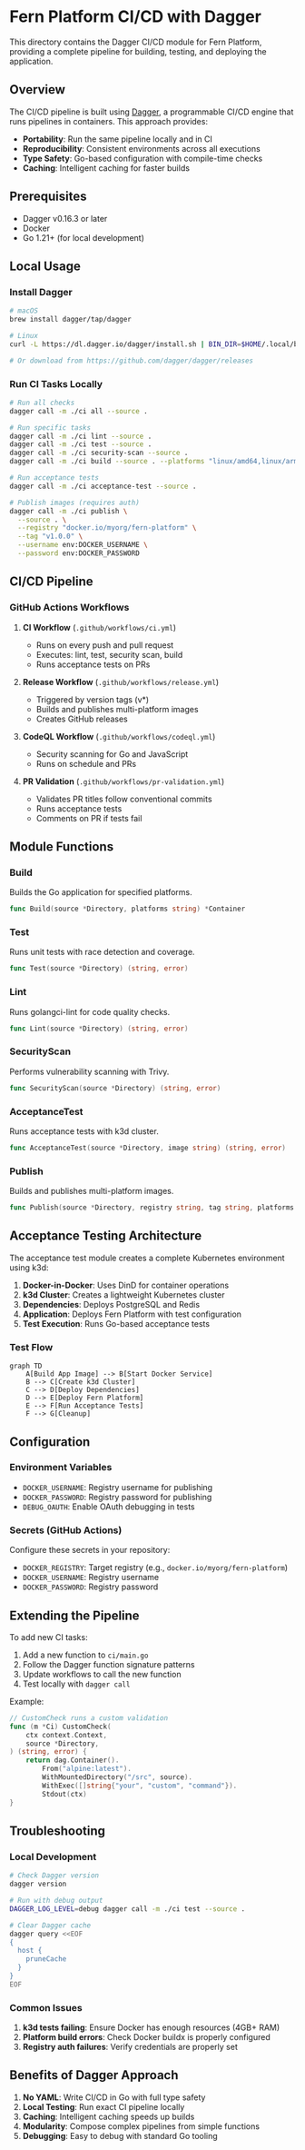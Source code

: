# Fern Platform CI/CD with Dagger

This directory contains the Dagger CI/CD module for Fern Platform, providing a complete pipeline for building, testing, and deploying the application.

## Overview

The CI/CD pipeline is built using [Dagger](https://dagger.io/), a programmable CI/CD engine that runs pipelines in containers. This approach provides:

- **Portability**: Run the same pipeline locally and in CI
- **Reproducibility**: Consistent environments across all executions
- **Type Safety**: Go-based configuration with compile-time checks
- **Caching**: Intelligent caching for faster builds

## Prerequisites

- Dagger v0.16.3 or later
- Docker
- Go 1.21+ (for local development)

## Local Usage

### Install Dagger

```bash
# macOS
brew install dagger/tap/dagger

# Linux
curl -L https://dl.dagger.io/dagger/install.sh | BIN_DIR=$HOME/.local/bin sh

# Or download from https://github.com/dagger/dagger/releases
```

### Run CI Tasks Locally

```bash
# Run all checks
dagger call -m ./ci all --source .

# Run specific tasks
dagger call -m ./ci lint --source .
dagger call -m ./ci test --source .
dagger call -m ./ci security-scan --source .
dagger call -m ./ci build --source . --platforms "linux/amd64,linux/arm64"

# Run acceptance tests
dagger call -m ./ci acceptance-test --source .

# Publish images (requires auth)
dagger call -m ./ci publish \
  --source . \
  --registry "docker.io/myorg/fern-platform" \
  --tag "v1.0.0" \
  --username env:DOCKER_USERNAME \
  --password env:DOCKER_PASSWORD
```

## CI/CD Pipeline

### GitHub Actions Workflows

1. **CI Workflow** (`.github/workflows/ci.yml`)
   - Runs on every push and pull request
   - Executes: lint, test, security scan, build
   - Runs acceptance tests on PRs

2. **Release Workflow** (`.github/workflows/release.yml`)
   - Triggered by version tags (v*)
   - Builds and publishes multi-platform images
   - Creates GitHub releases

3. **CodeQL Workflow** (`.github/workflows/codeql.yml`)
   - Security scanning for Go and JavaScript
   - Runs on schedule and PRs

4. **PR Validation** (`.github/workflows/pr-validation.yml`)
   - Validates PR titles follow conventional commits
   - Runs acceptance tests
   - Comments on PR if tests fail

## Module Functions

### Build
Builds the Go application for specified platforms.

```go
func Build(source *Directory, platforms string) *Container
```

### Test
Runs unit tests with race detection and coverage.

```go
func Test(source *Directory) (string, error)
```

### Lint
Runs golangci-lint for code quality checks.

```go
func Lint(source *Directory) (string, error)
```

### SecurityScan
Performs vulnerability scanning with Trivy.

```go
func SecurityScan(source *Directory) (string, error)
```

### AcceptanceTest
Runs acceptance tests with k3d cluster.

```go
func AcceptanceTest(source *Directory, image string) (string, error)
```

### Publish
Builds and publishes multi-platform images.

```go
func Publish(source *Directory, registry string, tag string, platforms string, username *Secret, password *Secret) (string, error)
```

## Acceptance Testing Architecture

The acceptance test module creates a complete Kubernetes environment using k3d:

1. **Docker-in-Docker**: Uses DinD for container operations
2. **k3d Cluster**: Creates a lightweight Kubernetes cluster
3. **Dependencies**: Deploys PostgreSQL and Redis
4. **Application**: Deploys Fern Platform with test configuration
5. **Test Execution**: Runs Go-based acceptance tests

### Test Flow

```mermaid
graph TD
    A[Build App Image] --> B[Start Docker Service]
    B --> C[Create k3d Cluster]
    C --> D[Deploy Dependencies]
    D --> E[Deploy Fern Platform]
    E --> F[Run Acceptance Tests]
    F --> G[Cleanup]
```

## Configuration

### Environment Variables

- `DOCKER_USERNAME`: Registry username for publishing
- `DOCKER_PASSWORD`: Registry password for publishing
- `DEBUG_OAUTH`: Enable OAuth debugging in tests

### Secrets (GitHub Actions)

Configure these secrets in your repository:

- `DOCKER_REGISTRY`: Target registry (e.g., `docker.io/myorg/fern-platform`)
- `DOCKER_USERNAME`: Registry username
- `DOCKER_PASSWORD`: Registry password

## Extending the Pipeline

To add new CI tasks:

1. Add a new function to `ci/main.go`
2. Follow the Dagger function signature patterns
3. Update workflows to call the new function
4. Test locally with `dagger call`

Example:

```go
// CustomCheck runs a custom validation
func (m *Ci) CustomCheck(
    ctx context.Context,
    source *Directory,
) (string, error) {
    return dag.Container().
        From("alpine:latest").
        WithMountedDirectory("/src", source).
        WithExec([]string{"your", "custom", "command"}).
        Stdout(ctx)
}
```

## Troubleshooting

### Local Development

```bash
# Check Dagger version
dagger version

# Run with debug output
DAGGER_LOG_LEVEL=debug dagger call -m ./ci test --source .

# Clear Dagger cache
dagger query <<EOF
{
  host {
    pruneCache
  }
}
EOF
```

### Common Issues

1. **k3d tests failing**: Ensure Docker has enough resources (4GB+ RAM)
2. **Platform build errors**: Check Docker buildx is properly configured
3. **Registry auth failures**: Verify credentials are properly set

## Benefits of Dagger Approach

1. **No YAML**: Write CI/CD in Go with full type safety
2. **Local Testing**: Run exact CI pipeline locally
3. **Caching**: Intelligent caching speeds up builds
4. **Modularity**: Compose complex pipelines from simple functions
5. **Debugging**: Easy to debug with standard Go tooling